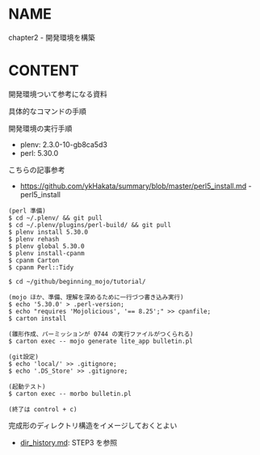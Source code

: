 # NAME

chapter2 - 開発環境を構築

# CONTENT

開発環境ついて参考になる資料

具体的なコマンドの手順

開発環境の実行手順

- plenv: 2.3.0-10-gb8ca5d3
- perl: 5.30.0

こちらの記事参考

- <https://github.com/ykHakata/summary/blob/master/perl5_install.md> - perl5_install

```
(perl 準備)
$ cd ~/.plenv/ && git pull
$ cd ~/.plenv/plugins/perl-build/ && git pull
$ plenv install 5.30.0
$ plenv rehash
$ plenv global 5.30.0
$ plenv install-cpanm
$ cpanm Carton
$ cpanm Perl::Tidy

$ cd ~/github/beginning_mojo/tutorial/

(mojo ほか、準備、理解を深めるために一行づつ書き込み実行)
$ echo '5.30.0' > .perl-version;
$ echo "requires 'Mojolicious', '== 8.25';" >> cpanfile;
$ carton install

(雛形作成、パーミッションが 0744 の実行ファイルがつくられる)
$ carton exec -- mojo generate lite_app bulletin.pl

(git設定)
$ echo 'local/' >> .gitignore;
$ echo '.DS_Store' >> .gitignore;

(起動テスト)
$ carton exec -- morbo bulletin.pl

(終了は control + c)
```

完成形のディレクトリ構造をイメージしておくとよい

- [dir_history.md](/beginning_mojo/doc/dir_history.md#step3): STEP3 を参照
